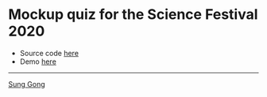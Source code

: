 # Mockup quiz for the Science Festival 2020

* Source code [here](https://github.com/sung/CamObsGynCSF2020)
* Demo [here](https://sung.github.io/CamObsGynCSF2020)


----
[Sung Gong](https://sung.github.io)
